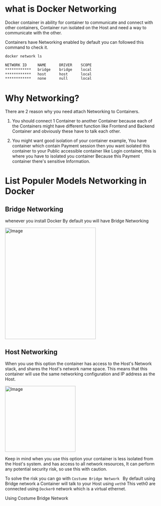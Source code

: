 # what is Docker Networking
Docker container in ability for container to communicate and connect with other containers, Container run isolated on the Host and need a way to communicate with the other.

Containers have Networking enabled by default you can followed this command to check it.
```bash
docker network ls
```
```bash
NETWORK ID     NAME      DRIVER    SCOPE
************   bridge    bridge    local
************   host      host      local
************   none      null      local
```
# Why Networking?
There are 2 reason why you need attach Networking to Containers. 
1. You should connect 1 Container to another Container because each of the Containers might have different function like Frontend and Backend Container and obviously these have to talk each other.

2. You might want good isolation of your container example, You have container which contain Payment session then you want isolated this container to your Public accessible container like Login container, this is where you have to isolated you container Because this Payment container there's sensitive Information.

# List Populer Models Networking in Docker 
## Bridge Networking
whenever you install Docker By default you will have Bridge Networking 

<img width="300" height="367" alt="Image" src="https://github.com/user-attachments/assets/6c91273e-388f-44d4-9420-7e5ef243cc6b" />


## Host Networking
When you use this option the container has access to the Host's Network stack, and shares the Host's network name space. This means that this container will use the same networking configuration and IP address as the Host. 

<img width="233" height="217" alt="Image" src="https://github.com/user-attachments/assets/a7eaeaf9-3246-425c-b12a-fd6d00124a10" />

Keep in mind when you use this option your container is less isolated from the Host's system. and has access to all network resources, It can perform any potential security risk, so use this with caution.

To solve the risk you can go with ``Costume Bridge Network `` 
By default using Bridge network a Container will talk to your Host using ``veth0`` This veth0 are connected using ``Docker0`` network which is a virtual ethernet.

Using Costume Bridge Network 


